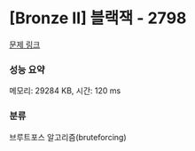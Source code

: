 # [Bronze II] 블랙잭 - 2798 

[문제 링크](https://www.acmicpc.net/problem/2798) 

### 성능 요약

메모리: 29284 KB, 시간: 120 ms

### 분류

브루트포스 알고리즘(bruteforcing)

